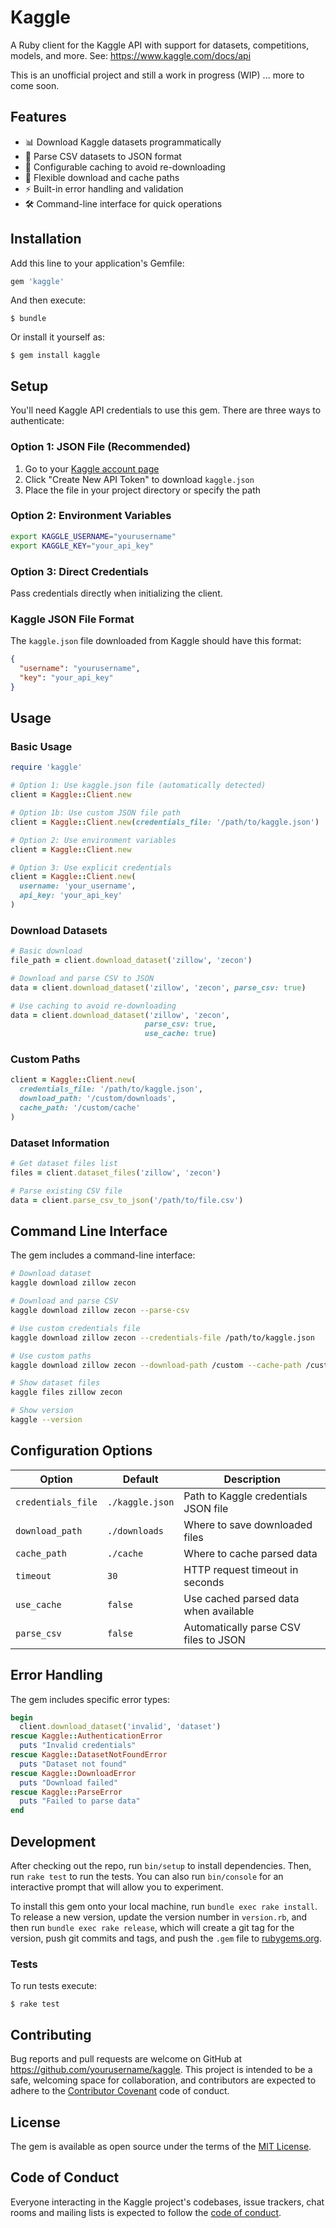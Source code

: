 # Kaggle
A Ruby client for the Kaggle API with support for datasets, competitions, models, and more. See: https://www.kaggle.com/docs/api

This is an unofficial project and still a work in progress (WIP) ... more to come soon.

## Features

- 📊 Download Kaggle datasets programmatically
- 📄 Parse CSV datasets to JSON format
- 💾 Configurable caching to avoid re-downloading
- 🔧 Flexible download and cache paths
- ⚡ Built-in error handling and validation
- 🛠️ Command-line interface for quick operations

## Installation

Add this line to your application's Gemfile:

```ruby
gem 'kaggle'
```

And then execute:

    $ bundle

Or install it yourself as:

    $ gem install kaggle

## Setup

You'll need Kaggle API credentials to use this gem. There are three ways to authenticate:

### Option 1: JSON File (Recommended)
1. Go to your [Kaggle account page](https://www.kaggle.com/account)
2. Click "Create New API Token" to download `kaggle.json`
3. Place the file in your project directory or specify the path

### Option 2: Environment Variables
```bash
export KAGGLE_USERNAME="yourusername"
export KAGGLE_KEY="your_api_key"
```

### Option 3: Direct Credentials
Pass credentials directly when initializing the client.

### Kaggle JSON File Format
The `kaggle.json` file downloaded from Kaggle should have this format:
```json
{
  "username": "yourusername",
  "key": "your_api_key"
}
```

## Usage

### Basic Usage

```ruby
require 'kaggle'

# Option 1: Use kaggle.json file (automatically detected)
client = Kaggle::Client.new

# Option 1b: Use custom JSON file path
client = Kaggle::Client.new(credentials_file: '/path/to/kaggle.json')

# Option 2: Use environment variables
client = Kaggle::Client.new

# Option 3: Use explicit credentials
client = Kaggle::Client.new(
  username: 'your_username',
  api_key: 'your_api_key'
)
```

### Download Datasets

```ruby
# Basic download
file_path = client.download_dataset('zillow', 'zecon')

# Download and parse CSV to JSON
data = client.download_dataset('zillow', 'zecon', parse_csv: true)

# Use caching to avoid re-downloading
data = client.download_dataset('zillow', 'zecon', 
                              parse_csv: true, 
                              use_cache: true)
```

### Custom Paths

```ruby
client = Kaggle::Client.new(
  credentials_file: '/path/to/kaggle.json',
  download_path: '/custom/downloads',
  cache_path: '/custom/cache'
)
```

### Dataset Information

```ruby
# Get dataset files list
files = client.dataset_files('zillow', 'zecon')

# Parse existing CSV file
data = client.parse_csv_to_json('/path/to/file.csv')
```

## Command Line Interface

The gem includes a command-line interface:

```bash
# Download dataset
kaggle download zillow zecon

# Download and parse CSV
kaggle download zillow zecon --parse-csv

# Use custom credentials file
kaggle download zillow zecon --credentials-file /path/to/kaggle.json

# Use custom paths
kaggle download zillow zecon --download-path /custom --cache-path /custom/cache

# Show dataset files
kaggle files zillow zecon

# Show version
kaggle --version
```

## Configuration Options

| Option | Default | Description |
|--------|---------|-------------|
| `credentials_file` | `./kaggle.json` | Path to Kaggle credentials JSON file |
| `download_path` | `./downloads` | Where to save downloaded files |
| `cache_path` | `./cache` | Where to cache parsed data |
| `timeout` | `30` | HTTP request timeout in seconds |
| `use_cache` | `false` | Use cached parsed data when available |
| `parse_csv` | `false` | Automatically parse CSV files to JSON |

## Error Handling

The gem includes specific error types:

```ruby
begin
  client.download_dataset('invalid', 'dataset')
rescue Kaggle::AuthenticationError
  puts "Invalid credentials"
rescue Kaggle::DatasetNotFoundError
  puts "Dataset not found"
rescue Kaggle::DownloadError
  puts "Download failed"
rescue Kaggle::ParseError
  puts "Failed to parse data"
end
```

## Development

After checking out the repo, run `bin/setup` to install dependencies. Then, run `rake test` to run the tests. You can also run `bin/console` for an interactive prompt that will allow you to experiment.

To install this gem onto your local machine, run `bundle exec rake install`. To release a new version, update the version number in `version.rb`, and then run `bundle exec rake release`, which will create a git tag for the version, push git commits and tags, and push the `.gem` file to [rubygems.org](https://rubygems.org).

### Tests

To run tests execute:

    $ rake test

## Contributing

Bug reports and pull requests are welcome on GitHub at https://github.com/yourusername/kaggle. This project is intended to be a safe, welcoming space for collaboration, and contributors are expected to adhere to the [Contributor Covenant](http://contributor-covenant.org) code of conduct.

## License

The gem is available as open source under the terms of the [MIT License](https://opensource.org/licenses/MIT).

## Code of Conduct

Everyone interacting in the Kaggle project's codebases, issue trackers, chat rooms and mailing lists is expected to follow the [code of conduct](https://github.com/yourusername/kaggle/blob/main/CODE_OF_CONDUCT.md).
